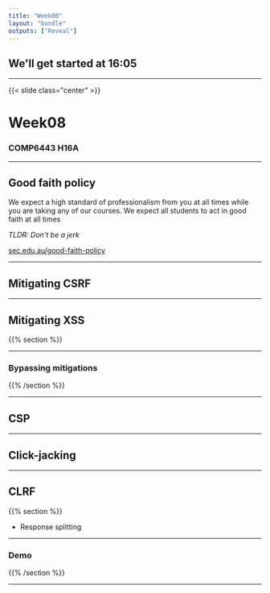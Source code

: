 ```yaml
---
title: "Week08"
layout: "bundle"
outputs: ["Reveal"]
---
```


## We'll get started at 16:05

---

{{< slide class="center" >}}
# Week08
### COMP6443 H16A 

---

## Good faith policy

We expect a high standard of professionalism from you at all times while you are taking any of our courses. We expect all students to act in good faith at all times

*TLDR: Don't be a jerk*

[sec.edu.au/good-faith-policy](https://sec.edu.au/good-faith-policy)

---

## Mitigating CSRF

---

## Mitigating XSS
{{% section %}}

---

### Bypassing mitigations

{{% /section %}}

---

## CSP

---

## Click-jacking

---

## CLRF
{{% section %}}
* Response splitting

---

### Demo

{{% /section %}}

---

